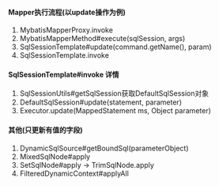 #### Mapper执行流程(以update操作为例)
1. MybatisMapperProxy.invoke
2. MybatisMapperMethod#execute(sqlSession, args)
3. SqlSessionTemplate#update(command.getName(), param)
4. SqlSessionTemplate.invoke
#### SqlSessionTemplate#invoke 详情
1. SqlSessionUtils#getSqlSession获取DefaultSqlSession对象
2. DefaultSqlSession#update(statement, parameter)
3. Executor.update(MappedStatement ms, Object parameter)
#### 其他(只更新有值的字段)
1. DynamicSqlSource#getBoundSql(parameterObject)
2. MixedSqlNode#apply
3. SetSqlNode#apply -> TrimSqlNode.apply
4. FilteredDynamicContext#applyAll